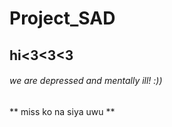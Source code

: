# Project_SAD

## hi<3<3<3 
###### we are depressed and mentally ill! :))

** miss ko na siya uwu **
